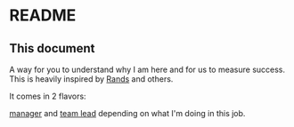 # README

## This document

A way for you to understand why I am here and for us to measure success.  This is heavily inspired by [Rands](http://randsinrepose.com/archives/how-to-rands/) and others.

It comes in 2 flavors:

[manager](https://github.com/brianbegy/brianbegy/blob/master/manager.md) and [team lead](https://github.com/brianbegy/brianbegy/blob/master/lead.md) depending on what I'm doing in this job.
